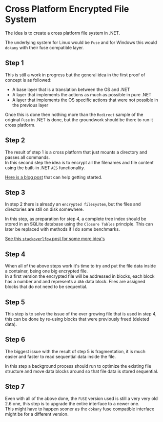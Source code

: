 # Cross Platform Encrypted File System

The idea is to create a cross platform file system in .NET.

The underlying system for Linux would be `Fuse` and for Windows this would `dokany` with their fuse compatible layer.

## Step 1

This is still a work in progress but the general idea in the first proof of concept is as followed:

- A base layer that is a translation between the OS and .NET
- A layer that implements the actions as much as possible in pure .NET
- A layer that implements the OS specific actions that were not possible in the previous layer

Once this is done then nothing more than the `Redirect` sample of the original `Fuse` in .NET is done, but the groundwork should be there to run it cross platform.
  
## Step 2

The result of step 1 is a cross platform that just mounts a directory and passes all commands.  
In this second step the idea is to encrypt all the filenames and file content using the built-in .NET `AES` functionality.

[Here is a blog post](https://ourcodeworld.com/articles/read/471/how-to-encrypt-and-decrypt-files-using-the-aes-encryption-algorithm-in-c-sharp) that can help getting started.

## Step 3

In step 2 there is already an `encrypted filesystem`, but the files and directories are still on disk somewhere.  

In this step, as preparation for step 4, a complete tree index should be stored in an SQLite database using the `Closure Tables` principle. This can later be replaced with methods if I do some benchmarks.

[See this `stackoverlfow` post for some more idea's](https://stackoverflow.com/questions/4048151/what-are-the-options-for-storing-hierarchical-data-in-a-relational-database)

## Step 4

When all of the above steps work it's time to try and put the file data inside a container, being one big encrypted file.  
In a first version the encrypted file will be addressed in blocks, each block has a number and and represents a `4kb` data block.
Files are assigned blocks that do not need to be sequential.

## Step 5

This step is to solve the issue of the ever growing file that is used in step 4, this can be done by re-using blocks that were previously freed (deleted data).

## Step 6

The biggest issue with the result of step 5 is fragmentation, it is much easier and faster to read sequential data inside the file.

In this step a background process should run to optimize the existing file structure and move data blocks around so that file data is stored sequential.

## Step 7

Even with all of the above done, the `FUSE` version used is still a very very old 2.6 one, this step is to upgrade the entire interface to a newer one.  
This might have to happen sooner as the `dokany` fuse compatible interface might be for a different version.